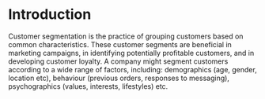 # Introduction
Customer segmentation is the practice of grouping customers based on common characteristics. These customer segments are beneficial in marketing campaigns, in identifying potentially profitable customers, and in developing customer loyalty. A company might segment customers according to a wide range of factors, including: demographics (age, gender, location etc), behaviour (previous orders, responses to messaging), psychographics (values, interests, lifestyles) etc.
